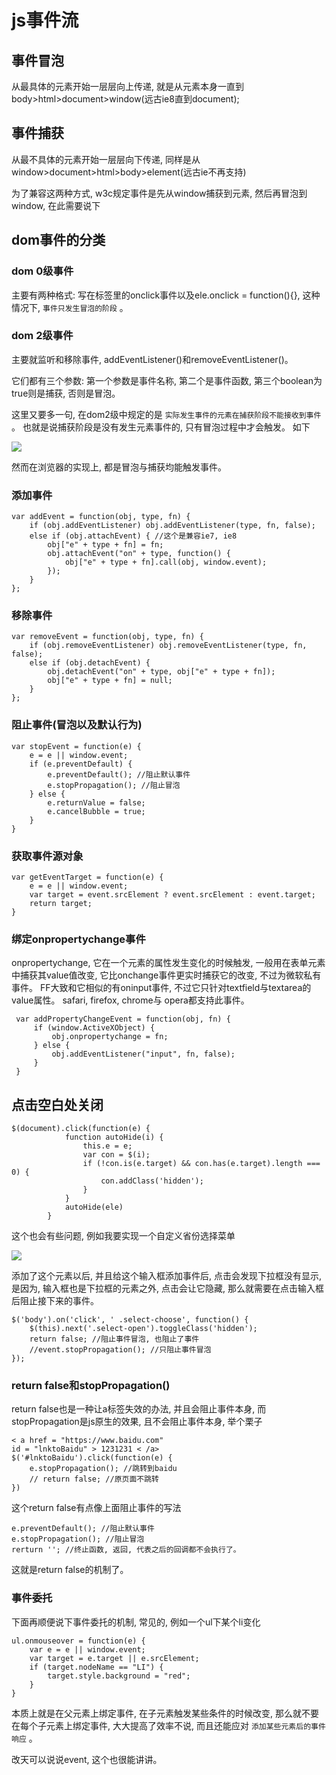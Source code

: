 # js事件流

## 事件冒泡

从最具体的元素开始一层层向上传递, 就是从元素本身一直到body>html>document>window(远古ie8直到document); 

## 事件捕获

从最不具体的元素开始一层层向下传递, 同样是从window>document>html>body>element(远古ie不再支持)

为了兼容这两种方式, w3c规定事件是先从window捕获到元素, 然后再冒泡到window, 在此需要说下

## dom事件的分类

### dom 0级事件

主要有两种格式: 写在标签里的onclick事件以及ele.onclick = function(){}, 这种情况下, `事件只发生冒泡的阶段` 。 

### dom 2级事件

主要就监听和移除事件, addEventListener()和removeEventListener()。 

它们都有三个参数: 第一个参数是事件名称, 第二个是事件函数, 第三个boolean为true则是捕获, 否则是冒泡。 

这里又要多一句, 在dom2级中规定的是 `实际发生事件的元素在捕获阶段不能接收到事件` 。 也就是说捕获阶段是没有发生元素事件的, 只有冒泡过程中才会触发。 如下

![](http://images2015.cnblogs.com/blog/1121217/201704/1121217-20170426094034287-1122722262.png)

然而在浏览器的实现上, 都是冒泡与捕获均能触发事件。 

### 添加事件

    var addEvent = function(obj, type, fn) {
        if (obj.addEventListener) obj.addEventListener(type, fn, false); 
        else if (obj.attachEvent) { //这个是兼容ie7, ie8
            obj["e" + type + fn] = fn; 
            obj.attachEvent("on" + type, function() {
                obj["e" + type + fn].call(obj, window.event); 
            }); 
        }
    }; 

### 移除事件

    var removeEvent = function(obj, type, fn) {
        if (obj.removeEventListener) obj.removeEventListener(type, fn, false); 
        else if (obj.detachEvent) {
            obj.detachEvent("on" + type, obj["e" + type + fn]); 
            obj["e" + type + fn] = null; 
        }
    }; 

### 阻止事件(冒泡以及默认行为)

    var stopEvent = function(e) {
        e = e || window.event; 
        if (e.preventDefault) {
            e.preventDefault(); //阻止默认事件
            e.stopPropagation(); //阻止冒泡
        } else {
            e.returnValue = false; 
            e.cancelBubble = true; 
        }
    }

### 获取事件源对象

    var getEventTarget = function(e) {
        e = e || window.event; 
        var target = event.srcElement ? event.srcElement : event.target; 
        return target; 
    }

### 绑定onpropertychange事件

onpropertychange, 它在一个元素的属性发生变化的时候触发, 一般用在表单元素中捕获其value值改变, 它比onchange事件更实时捕获它的改变, 不过为微软私有事件。 FF大致和它相似的有oninput事件, 不过它只针对textfield与textarea的value属性。 safari, firefox, chrome与 opera都支持此事件。 

     var addPropertyChangeEvent = function(obj, fn) {
         if (window.ActiveXObject) {
             obj.onpropertychange = fn; 
         } else {
             obj.addEventListener("input", fn, false); 
         }
     }

## 点击空白处关闭

    $(document).click(function(e) {
                function autoHide(i) {
                    this.e = e; 
                    var con = $(i); 
                    if (!con.is(e.target) && con.has(e.target).length === 0) {
                        con.addClass('hidden'); 
                    }
                }
                autoHide(ele)
            }

这个也会有些问题, 例如我要实现一个自定义省份选择菜单

![](http://images2015.cnblogs.com/blog/1121217/201704/1121217-20170426104529709-1467131831.png)

添加了这个元素以后, 并且给这个输入框添加事件后, 点击会发现下拉框没有显示, 是因为, 输入框也是下拉框的元素之外, 点击会让它隐藏, 那么就需要在点击输入框后阻止接下来的事件。 

    $('body').on('click', ' .select-choose', function() {
        $(this).next('.select-open').toggleClass('hidden'); 
        return false; //阻止事件冒泡, 也阻止了事件
        //event.stopPropagation(); //只阻止事件冒泡
    }); 

### return false和stopPropagation()

return false也是一种让a标签失效的办法, 并且会阻止事件本身, 而stopPropagation是js原生的效果, 且不会阻止事件本身, 举个栗子

    < a href = "https://www.baidu.com"
    id = "lnktoBaidu" > 1231231 < /a>
    $('#lnktoBaidu').click(function(e) {
        e.stopPropagation(); //跳转到baidu
        // return false; //原页面不跳转
    })

这个return false有点像上面阻止事件的写法

    e.preventDefault(); //阻止默认事件
    e.stopPropagation(); //阻止冒泡
    rerturn ''; //终止函数, 返回, 代表之后的回调都不会执行了。 

这就是return false的机制了。 

### 事件委托

下面再顺便说下事件委托的机制, 常见的, 例如一个ul下某个li变化

    ul.onmouseover = function(e) {
        var e = e || window.event; 
        var target = e.target || e.srcElement; 
        if (target.nodeName == "LI") {
            target.style.background = "red"; 
        }
    }

本质上就是在父元素上绑定事件, 在子元素触发某些条件的时候改变, 那么就不要在每个子元素上绑定事件, 大大提高了效率不说, 而且还能应对 `添加某些元素后的事件响应` 。 

改天可以说说event, 这个也很能讲讲。 
